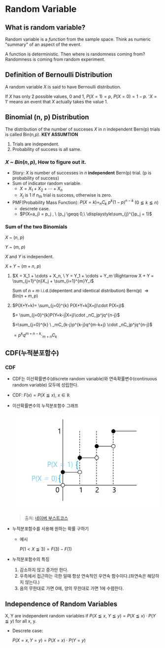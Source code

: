 # Random Variable
## What is random variable?
Random variable is a _function_ from the sample space. Think as numeric "summary" of an aspect of the event.

A function is deterministic. Then where is randomness coming from?
Randomness is coming from random experiment.
## Definition of Bernoulli Distribution
A random variable $X$ is said to have Bernoulli distribution.

If $X$ has only 2 possible values, 0 and 1, $P(X=1)=p, \ P(X=0) = 1-p$.
'$X = 1$' means an event that $X$ actually takes the value 1.

## Binomial (n, p) Distribution
The distribution of the number of succeses $X$ in $n$ independent Bern(p) trials is called Bin(n,p). 
**KEY ASSUMTION**
1. Trials are independent.
2. Probability of success is all same.
### $X$ ~ $Bin(n,p)$, How to figure out it.
- Story: $X$ is number of successes in $n$ **independent** Bern(p) trial. (p is probability of success)
- Sum of indicator random variable.
	- $X = X_1 + X_2 + \cdots +X_n$
	- $X_j$ is 1 if $n_{th}$ trial is success, otherwise is zero.
- PMF(Probability Mass Function): $P(X=k)= _nC_k \ p^k{(1-p)}^{n-k}$ ($0 \leqq k \leqq n$)
	- descrete case.
	- $P(X=a_j) = p_j , \ (p_j \geqq 0,\ \displaystyle\sum_{j}^{}p_j = 1)$ 
### Sum of the two Binomials
$X$ ~ $(n,\ p)$ 

$Y$ ~ $(m, \ p)$

$X$ and $Y$ is independent.

$X + Y$ ~ $(m+n, \ p)$
1. $X = X_1 + \cdots + X_n, \ Y = Y_1 + \cdots + Y_m \Rightarrow X + Y = \sum_{j=1}^{n}X_j + \sum_{i=1}^{m}Y_i$
   
   Sum of $n + m$ i.i.d.(idepentent and identical distribution) Bern(p) $\Rightarrow Bin(n+m, p)$
2. $P(X+Y=k)= \sum_{j=0}^{k} P(X+Y=k|X=j)\cdot P(X=j)$
   
   $= \sum_{j=0}^{k}P(Y=k-j|X=j)\cdot _nC_jp^jq^{n-j}$
   
   $=\sum_{j=0}^{k} \ _mC_{k-j}p^{k-j}q^{m-k+j} \cdot _nC_jp^jq^{n-j}$
   
   $=p^kq^{m+n-k} \cdot _{m+n}C_k$

## CDF(누적분포함수)
### CDF
- CDF는 이산확률변수(discrete random variable)와 연속확률변수(continuous random variable) 모두에 성립한다.
- CDF: $F(x) = P(X \leqq x),\ x \in \mathbb{R}$
- 이산확률변수의 누적분포함수 그래프


  ![그래프](https://github.com/arles1224/boostcamp/blob/main/Statistics%20110/images/9-1.png)
  > 출처: [네이버 부스트코스](https://www.boostcourse.org/ai152/lecture/30901?isDesc=false)

- 누적분포함수를 사용해 원하는 확률 구하기
	- 예시
	
	  $P(1 < X \leqq 3) = F(3) - F(1)$
- 누적분포함수의 특징
	1. 감소하지 않고 증가만 한다.
	2. 우측에서 접근하는 극한 일때 항상 연속적인 우연속 함수이다.(좌연속은 해당하지 않는다.)
	3. 음의 무한대로 가면 0에, 양의 무한대로 가면 1에 수렴한다.

## Independence of Random Variables
X, Y are independent random variables if
$P(X \leqq x, \ Y \leqq y) = P(X \leqq x)\cdot P(Y \leqq y)$ for all x, y.

- Descrete case:
  
  $P(X=x, Y=y) = P(X=x) \cdot P(Y=y)$

